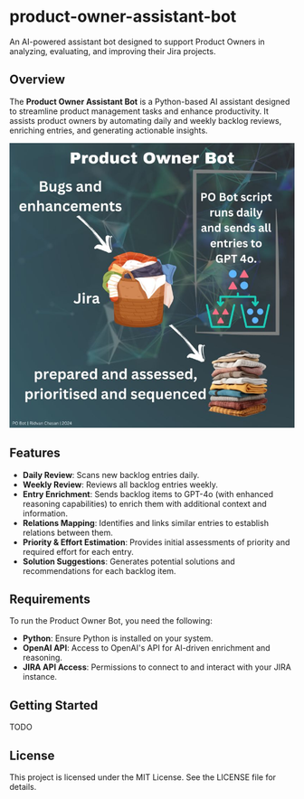 # product-owner-assistant-bot
An AI-powered assistant bot designed to support Product Owners in analyzing, evaluating, and improving their Jira projects.

## Overview
The **Product Owner Assistant Bot** is a Python-based AI assistant designed to streamline product management tasks and enhance productivity. It assists product owners by automating daily and weekly backlog reviews, enriching entries, and generating actionable insights.

![Overview image](docs/product-owner-bot-overview.jpeg "Title")

## Features

- **Daily Review**: Scans new backlog entries daily.
- **Weekly Review**: Reviews all backlog entries weekly.
- **Entry Enrichment**: Sends backlog items to GPT-4o (with enhanced reasoning capabilities) to enrich them with additional context and information.
- **Relations Mapping**: Identifies and links similar entries to establish relations between them.
- **Priority & Effort Estimation**: Provides initial assessments of priority and required effort for each entry.
- **Solution Suggestions**: Generates potential solutions and recommendations for each backlog item.

## Requirements

To run the Product Owner Bot, you need the following:

- **Python**: Ensure Python is installed on your system.
- **OpenAI API**: Access to OpenAI's API for AI-driven enrichment and reasoning.
- **JIRA API Access**: Permissions to connect to and interact with your JIRA instance.


## Getting Started

TODO

## License

This project is licensed under the MIT License. See the LICENSE file for details.